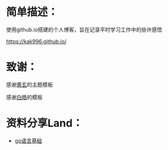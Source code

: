 # 简单描述：

使用github.io搭建的个人博客，旨在记录平时学习工作中的些许感悟 

https://kak996.github.io/



# 致谢：

感谢[黄玄](https://github.com/huxpro)的主题模板

感谢[白皓](https://mickey0524.github.io/)的模板

# 资料分享Land：


* [go语言基础](https://mickey0524.github.io/2018/07/16/begin-go/)


